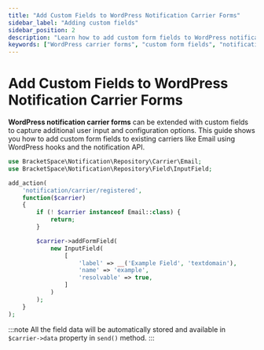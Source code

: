 ```yaml
---
title: "Add Custom Fields to WordPress Notification Carrier Forms"
sidebar_label: "Adding custom fields"
sidebar_position: 2
description: "Learn how to add custom form fields to WordPress notification carrier forms. Extend email carriers and other notification types with custom input fields."
keywords: ["WordPress carrier forms", "custom form fields", "notification carrier extension", "carrier form fields", "input fields", "form customization", "notification forms", "carrier development"]
---
```


# Add Custom Fields to WordPress Notification Carrier Forms

**WordPress notification carrier forms** can be extended with custom fields to capture additional user input and configuration options. This guide shows you how to add custom form fields to existing carriers like Email using WordPress hooks and the notification API.

```php
use BracketSpace\Notification\Repository\Carrier\Email;
use BracketSpace\Notification\Repository\Field\InputField;

add_action(
    'notification/carrier/registered',
    function($carrier)
    {
        if (! $carrier instanceof Email::class) {
            return;
        }

        $carrier->addFormField(
            new InputField(
                [
                    'label' => __('Example Field', 'textdomain'),
                    'name' => 'example',
                    'resolvable' => true,
                ]
            )
        );
    }
);
```

:::note
All the field data will be automatically stored and available in `$carrier->data` property in `send()` method.
:::